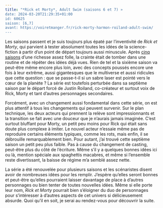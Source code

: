 ```yaml
---
title: "*Rick et Morty*, Adult Swim (saisons 6 et 7) »
date: 2024-03-20T21:29:35+01:00
id: 60625 
saison: [6,7]
avant: https://voiretmanger.fr/rick-morty-harmon-roiland-adult-swim/
---
```


Les saisons passent et je suis toujours plus épaté par l’inventivité de *Rick et Morty*, qui parvient à tester absolument toutes les idées de la science-fiction à partir d’un point de départ toujours aussi minuscule. Après [cinq saisons](https://voiretmanger.fr/rick-morty-harmon-roiland-adult-swim/) d’une richesse assez folle, la crainte était de tomber dans une routine et de répéter des idées déjà vues. Rien de tel et la sixième saison va peut-être même encore plus loin, avec des concepts poussés encore une fois à leur extrême, aussi gigantesques que le multiverse et aussi ridicules que cette question : que se passe-t-il si un sabre laser est pointé vers le cœur de la planète ? La série est toutefois perturbée dans sa septième saison par le départ forcé de Justin Roiland, co-créateur et surtout voix de Rick, Morty et tant d’autres personnages secondaires. 

Forcément, avec un changement aussi fondamental dans cette série, on est plus attentif à tous les changements qui peuvent survenir. Sur le plan technique, les deux acteurs qui prennent la relève sont impressionnants et la transition se fait avec une douceur que je n’aurais jamais imaginée. C’est surtout bluffant pour Morty, un petit peu moins pour Rick qui était sans doute plus complexe à imiter. Le nouvel acteur n’essaie même pas de reproduire certains éléments typiques, comme les rots, mais enfin, il se débrouille remarquablement bien. Pour autant, j’ai trouvé cette septième saison un petit peu plus faible. Pas à cause du changement de casting, peut-être plus du côté de l’écriture. Même s’il y a quelques bonnes idées ici ou là, mention spéciale aux spaghettis macabres, et même si l’ensemble reste divertissant, la baisse de régime m’a semblé assez nette. 

La série a été renouvelée pour plusieurs saisons et les scénaristes disent avoir de nombreuses idées pour les remplir. J’espère qu’elles seront bonnes et peut-être qu’elles pourraient laisser davantage de place à d’autres personnages ou bien tenter de toutes nouvelles idées. Même si elle porte leur nom, *Rick et Morty* pourrait bien s’éloigner du duo de personnages pour s’intéresser à d’autres aspects de cet univers si délicieusement absurde. Quoi qu’il en soit, je serai au rendez-vous pour découvrir la suite.
